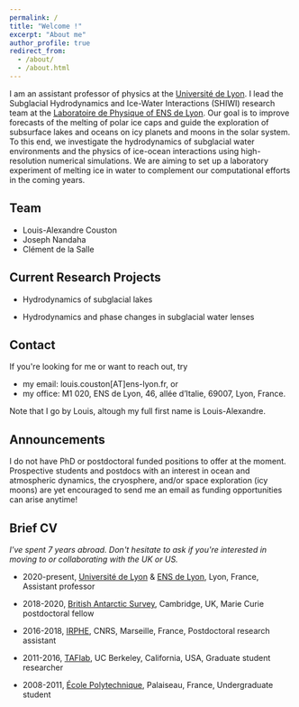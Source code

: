 ```yaml
---
permalink: /
title: "Welcome !"
excerpt: "About me"
author_profile: true
redirect_from: 
  - /about/
  - /about.html
---
```


I am an assistant professor of physics at the [Université de Lyon](https://fst-physique.univ-lyon1.fr/). I lead the Subglacial Hydrodynamics and Ice-Water Interactions (SHIWI) research team at the [Laboratoire de Physique of ENS de Lyon](http://www.ens-lyon.fr/PHYSIQUE). 
Our goal is to improve forecasts of the melting of polar ice caps and guide the exploration of subsurface lakes and oceans on icy planets and moons in the solar system. To this end, we investigate the hydrodynamics of subglacial water environments and the physics of ice-ocean interactions using high-resolution numerical simulations. We are aiming to set up a laboratory experiment of melting ice in water to complement our computational efforts in the coming years. 

Team
------
* Louis-Alexandre Couston
* Joseph Nandaha
* Clément de la Salle 

Current Research Projects
------
* Hydrodynamics of subglacial lakes 

* Hydrodynamics and phase changes in subglacial water lenses

Contact
------
If you're looking for me or want to reach out, try
* my email: louis.couston[AT]ens-lyon.fr, or 
* my office: M1 020, ENS de Lyon, 46, allée d’Italie, 69007, Lyon, France. 

Note that I go by Louis, altough my full first name is Louis-Alexandre.

Announcements
------
I do not have PhD or postdoctoral funded positions to offer at the moment.
Prospective students and postdocs with an interest in ocean and atmospheric dynamics, the cryosphere, and/or space exploration (icy moons) are yet encouraged to send me an email as funding opportunities can arise anytime!


Brief CV
------
*I've spent 7 years abroad. Don't hesitate to ask if you're interested in moving to or collaborating with the UK or US.*

* 2020-present, [Université de Lyon](https://fst-physique.univ-lyon1.fr/) & [ENS de Lyon](http://www.ens-lyon.fr/PHYSIQUE), Lyon, France, Assistant professor

* 2018-2020, [British Antarctic Survey](https://www.bas.ac.uk/for-staff/), Cambridge, UK, Marie Curie postdoctoral fellow

* 2016-2018, [IRPHE](https://irphe.univ-amu.fr/en), CNRS, Marseille, France, Postdoctoral research assistant

* 2011-2016, [TAFlab](https://taflab.berkeley.edu/), UC Berkeley, California, USA, Graduate student researcher

* 2008-2011, [École Polytechnique](https://www.polytechnique.edu/en), Palaiseau, France, Undergraduate student


<!-- ![Graphical abstract of our last paper](/images/graphical_abstract.jpg) -->


